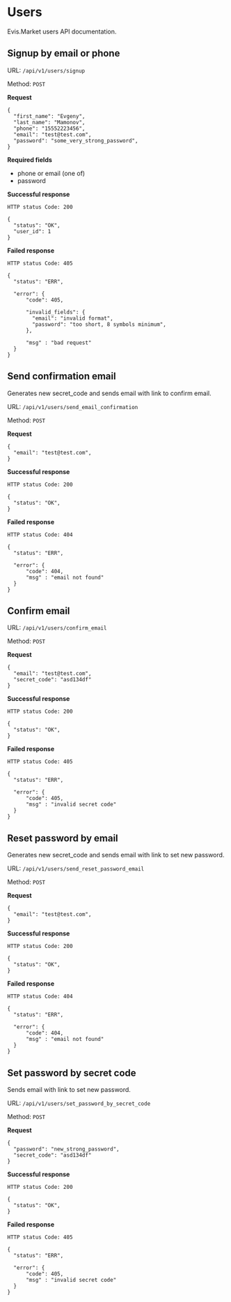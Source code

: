 # Users

Evis.Market users API documentation.


## Signup by email or phone

URL: `/api/v1/users/signup`

Method: `POST`

**Request**

    {
      "first_name": "Evgeny",
      "last_name": "Mamonov",
      "phone": "15552223456",
      "email": "test@test.com",
      "password": "some_very_strong_password",
    }

**Required fields**
* phone or email (one of)
* password

**Successful response**

    HTTP status Code: 200

    {
      "status": "OK",
      "user_id": 1
    }

**Failed response**

    HTTP status Code: 405

    {
      "status": "ERR",

      "error": {
          "code": 405,

          "invalid_fields": {
            "email": "invalid format",
            "password": "too short, 8 symbols minimum",
          },

          "msg" : "bad request"
      }
    }


## Send confirmation email

Generates new secret_code and sends email with link to confirm email.

URL: `/api/v1/users/send_email_confirmation`

Method: `POST`

**Request**

    {
      "email": "test@test.com",
    }

**Successful response**

    HTTP status Code: 200

    {
      "status": "OK",
    }

**Failed response**

    HTTP status Code: 404

    {
      "status": "ERR",

      "error": {
          "code": 404,
          "msg" : "email not found"
      }
    }


## Confirm email

URL: `/api/v1/users/confirm_email`

Method: `POST`

**Request**

    {
      "email": "test@test.com",
      "secret_code": "asd134df"
    }

**Successful response**

    HTTP status Code: 200

    {
      "status": "OK",
    }

**Failed response**

    HTTP status Code: 405

    {
      "status": "ERR",

      "error": {
          "code": 405,
          "msg" : "invalid secret code"
      }
    }


## Reset password by email

Generates new secret_code and sends email with link to set new password.

URL: `/api/v1/users/send_reset_password_email`

Method: `POST`

**Request**

    {
      "email": "test@test.com",
    }

**Successful response**

    HTTP status Code: 200

    {
      "status": "OK",
    }

**Failed response**

    HTTP status Code: 404

    {
      "status": "ERR",

      "error": {
          "code": 404,
          "msg" : "email not found"
      }
    }


## Set password by secret code

Sends email with link to set new password.

URL: `/api/v1/users/set_password_by_secret_code`

Method: `POST`

**Request**

    {
      "password": "new_strong_password",
      "secret_code": "asd134df"
    }

**Successful response**

    HTTP status Code: 200

    {
      "status": "OK",
    }

**Failed response**

    HTTP status Code: 405

    {
      "status": "ERR",

      "error": {
          "code": 405,
          "msg" : "invalid secret code"
      }
    }

